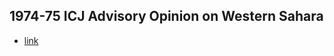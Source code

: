 ## 1974-75 ICJ Advisory Opinion on Western Sahara
- [link](https://en.wikipedia.org/wiki/Advisory_opinion_on_Western_Sahara)